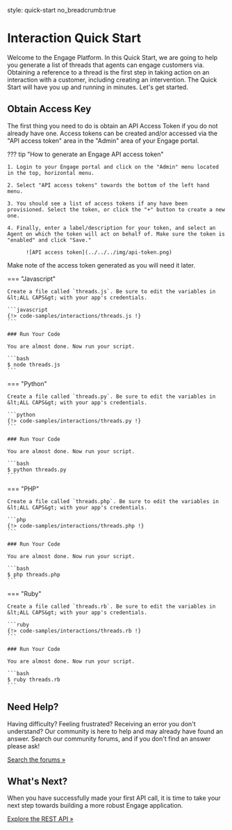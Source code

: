 style: quick-start
no_breadcrumb:true

# Interaction Quick Start

Welcome to the Engage Platform. In this Quick Start, we are going to help you generate a list of threads that agents can engage customers via. Obtaining a reference to a thread is the first step in taking action on an interaction with a customer, including creating an intervention. The Quick Start will have you up and running in minutes. Let's get started.

## Obtain Access Key

The first thing you need to do is obtain an API Access Token if you do not already have one. Access tokens can be created and/or accessed via the "API access token" area in the "Admin" area of your Engage portal.

??? tip "How to generate an Engage API access token"

    1. Login to your Engage portal and click on the "Admin" menu located in the top, horizontal menu.

    2. Select "API access tokens" towards the bottom of the left hand menu.

    3. You should see a list of access tokens if any have been provisioned. Select the token, or click the "+" button to create a new one.

    4. Finally, enter a label/description for your token, and select an Agent on which the token will act on behalf of. Make sure the token is "enabled" and click "Save."

          ![API access token](../../../img/api-token.png)

Make note of the access token generated as you will need it later.

=== "Javascript"

    Create a file called `threads.js`. Be sure to edit the variables in &lt;ALL CAPS&gt; with your app's credentials.

    ```javascript
    {!> code-samples/interactions/threads.js !}
    ```

    ### Run Your Code

    You are almost done. Now run your script.

    ```bash
    $ node threads.js
    ```

=== "Python"

    Create a file called `threads.py`. Be sure to edit the variables in &lt;ALL CAPS&gt; with your app's credentials.

    ```python
    {!> code-samples/interactions/threads.py !}
    ```

    ### Run Your Code
    
    You are almost done. Now run your script.

    ```bash
    $ python threads.py
    ```

=== "PHP"

    Create a file called `threads.php`. Be sure to edit the variables in &lt;ALL CAPS&gt; with your app's credentials.

    ```php
    {!> code-samples/interactions/threads.php !}
    ```

    ### Run Your Code

    You are almost done. Now run your script.

    ```bash
    $ php threads.php
    ```

=== "Ruby"

    Create a file called `threads.rb`. Be sure to edit the variables in &lt;ALL CAPS&gt; with your app's credentials.

    ```ruby
    {!> code-samples/interactions/threads.rb !}
    ```

    ### Run Your Code

    You are almost done. Now run your script.

    ```bash
    $ ruby threads.rb
    ```


## Need Help?

Having difficulty? Feeling frustrated? Receiving an error you don't understand? Our community is here to help and may already have found an answer. Search our community forums, and if you don't find an answer please ask!

<a target="_new" href="https://forums.developers.ringcentral.com/search.html?c=72&includeChildren=true&f=&type=question+OR+kbentry+OR+topic&redirect=search%2Fsearch&sort=newest&q=interactions">Search the forums &raquo;</a>

## What's Next?

When you have successfully made your first API call, it is time to take your next step towards building a more robust Engage application.

<a class="btn btn-success btn-lg" href="https://developers.ringcentral.com/engage/api-reference/">Explore the REST API &raquo;</a>
